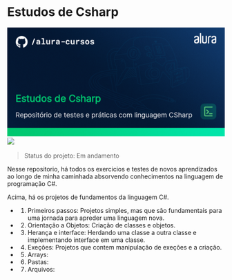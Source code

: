# Estudos de Csharp
<img src="/Imagens/thumbnail-Estudos-de-Csharp.png" alt="CSharp"/>
<img src="https://img.shields.io/badge/dotnet_version-7.0.305-green">

> Status do projeto: Em andamento

Nesse repositorio, há todos os exercicios e testes de novos aprendizados ao longo de minha caminhada absorvendo conhecimentos na linguagem de programação C#.

Acima, há os projetos de fundamentos da linguagem C#. 

- 01. Primeiros passos: Projetos simples, mas que são fundamentais para uma jornada para apreder uma linguagem nova.
- 02. Orientação a Objetos: Criação de classes e objetos. 
- 03. Herança e interface: Herdando uma classe a outra classe e implementando interface em uma classe.
- 04. Exeções: Projetos que contem manipulação de exeções e a criação.
- 05. Arrays: 
- 06. Pastas:
- 07. Arquivos:

